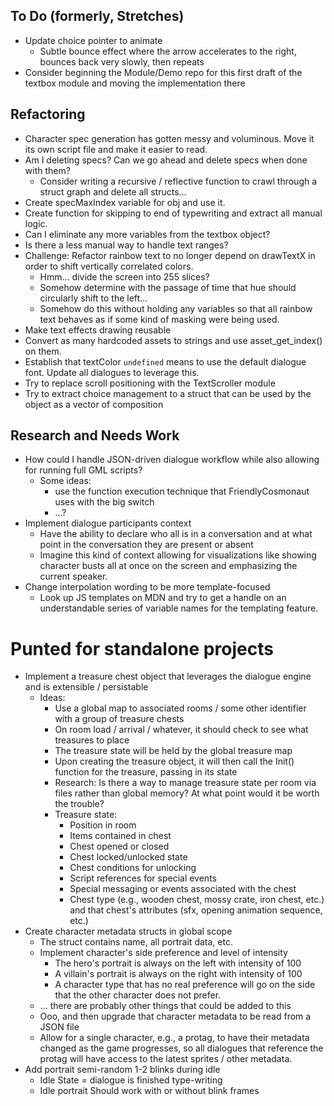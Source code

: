 ## To Do (formerly, Stretches)
- Update choice pointer to animate
  - Subtle bounce effect where the arrow accelerates to the right, bounces back very slowly, then repeats
- Consider beginning the Module/Demo repo for this first draft of the textbox module and moving the implementation there

## Refactoring
- Character spec generation has gotten messy and voluminous. Move it its own script file and make it easier to read.
- Am I deleting specs? Can we go ahead and delete specs when done with them?
  - Consider writing a recursive / reflective function to crawl through a struct graph and delete all structs...
- Create specMaxIndex variable for obj and use it.
- Create function for skipping to end of typewriting and extract all manual logic.
- Can I eliminate any more variables from the textbox object?
- Is there a less manual way to handle text ranges?
- Challenge: Refactor rainbow text to no longer depend on drawTextX in order to shift vertically correlated colors.
  - Hmm... divide the screen into 255 slices?
  - Somehow determine with the passage of time that hue should circularly shift to the left...
  - Somehow do this without holding any variables so that all rainbow text behaves as if some kind of masking were being used.
- Make text effects drawing reusable
- Convert as many hardcoded assets to strings and use asset_get_index() on them.
- Establish that textColor `undefined` means to use the default dialogue font. Update all dialogues to leverage this.
- Try to replace scroll positioning with the TextScroller module
- Try to extract choice management to a struct that can be used by the object as a vector of composition

## Research and Needs Work
- How could I handle JSON-driven dialogue workflow while also allowing for running full GML scripts?
  - Some ideas:
    - use the function execution technique that FriendlyCosmonaut uses with the big switch
    - ...?
- Implement dialogue participants context
  - Have the ability to declare who all is in a conversation and at what point in the conversation they are present or absent
  - Imagine this kind of context allowing for visualizations like showing character busts all at once on the screen and emphasizing the current speaker.
- Change interpolation wording to be more template-focused
  - Look up JS templates on MDN and try to get a handle on an understandable series of variable names for the templating feature.

# Punted for standalone projects
- Implement a treasure chest object that leverages the dialogue engine and is extensible / persistable
  - Ideas:
    - Use a global map to associated rooms / some other identifier with a group of treasure chests
    - On room load / arrival / whatever, it should check to see what treasures to place
    - The treasure state will be held by the global treasure map
    - Upon creating the treasure object, it will then call the Init() function for the treasure, passing in its state
    - Research: Is there a way to manage treasure state per room via files rather than global memory? At what point would it be worth the trouble?
    - Treasure state:
      - Position in room
      - Items contained in chest
      - Chest opened or closed
      - Chest locked/unlocked state
      - Chest conditions for unlocking
      - Script references for special events
      - Special messaging or events associated with the chest
      - Chest type (e.g., wooden chest, mossy crate, iron chest, etc.) and that chest's attributes (sfx, opening animation sequence, etc.)
- Create character metadata structs in global scope
  - The struct contains name, all portrait data, etc.
  - Implement character's side preference and level of intensity
    - The hero's portrait is always on the left with intensity of 100
    - A villain's portrait is always on the right with intensity of 100
    - A character type that has no real preference will go on the side that the other character does not prefer. 
  - ... there are probably other things that could be added to this
  - Ooo, and then upgrade that character metadata to be read from a JSON file
  - Allow for a single character, e.g., a protag, to have their metadata changed as the game progresses, so all dialogues that reference the protag will have access to the latest sprites / other metadata.
- Add portrait semi-random 1-2 blinks during idle
  - Idle State = dialogue is finished type-writing
  - Idle portrait Should work with or without blink frames